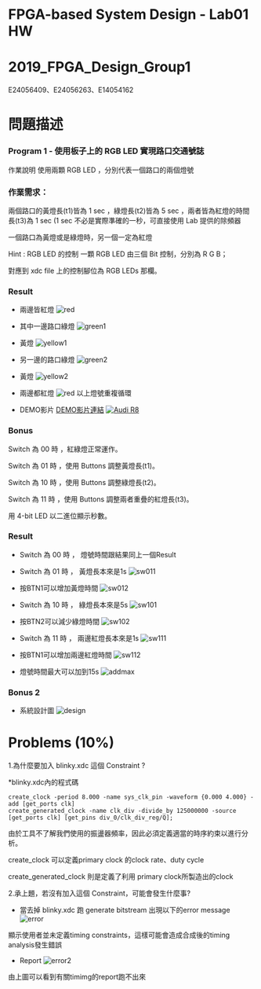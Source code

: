 # FPGA-based System Design - Lab01 HW
# 2019_FPGA_Design_Group1
E24056409、E24056263、E14054162

# 問題描述
### Program 1 - 使用板子上的 RGB LED 實現路口交通號誌
作業說明
使用兩顆 RGB LED ，分別代表一個路口的兩個燈號

### 作業需求：

兩個路口的黃燈長(t1)皆為 1 sec ，綠燈長(t2)皆為 5 sec ，兩者皆為紅燈的時間長(t3)為 1 sec (1 sec 不必是實際準確的一秒，可直接使用 Lab 提供的除頻器

一個路口為黃燈或是綠燈時，另一個一定為紅燈

Hint : RGB LED 的控制
一顆 RGB LED 由三個 Bit 控制，分別為 R G B；

對應到 xdc file 上的控制腳位為 RGB LEDs 那欄。

### Result
 * 兩邊皆紅燈
![red](image/1.jpg)
 * 其中一邊路口綠燈
![green1](image/2.jpg)
 * 黃燈
![yellow1](image/3.jpg)
 * 另一邊的路口綠燈
![green2](image/4.jpg)
 * 黃燈
![yellow2](image/5.jpg)
 * 兩邊都紅燈
![red](image/1.jpg)
以上燈號重複循環

* DEMO影片
<a href="https://drive.google.com/open?id=1p1P1RFp4VyV7zHvPNFTI3BP-4wI_ZKF_" title="下载影片">DEMO影片連結</a>
[![Audi R8](http://img.youtube.com/vi/J-8fqOlvvsQ/0.jpg)](https://www.youtube.com/embed/J-8fqOlvvsQ "Audi R8")

### Bonus 

Switch 為 00 時 ，紅綠燈正常運作。

Switch 為 01 時 ，使用 Buttons 調整黃燈長(t1)。

Switch 為 10 時 ，使用 Buttons 調整綠燈長(t2)。

Switch 為 11 時 ，使用 Buttons 調整兩者重疊的紅燈長(t3)。

用 4-bit LED 以二進位顯示秒數。

### Result
 * Switch 為 00 時 ， 燈號時間跟結果同上一個Result

 * Switch 為 01 時 ， 黃燈長本來是1s
![sw011](image/sw011.jpg)
 * 按BTN1可以增加黃燈時間
![sw012](image/sw012.jpg)
 * Switch 為 10 時 ， 綠燈長本來是5s
![sw101](image/sw101.jpg)
 * 按BTN2可以減少綠燈時間
![sw102](image/sw102.jpg)
 * Switch 為 11 時 ， 兩邊紅燈長本來是1s
![sw111](image/sw111.jpg)
 * 按BTN1可以增加兩邊紅燈時間
![sw112](image/sw112.jpg)
 * 燈號時間最大可以加到15s
![addmax](image/addmax.jpg)

### Bonus 2 
 * 系統設計圖 
![design](image/block_diagram.png)

# Problems (10%)
1.為什麼要加入 blinky.xdc 這個 Constraint ?
 
 *blinky.xdc內的程式碼
 
    create_clock -period 8.000 -name sys_clk_pin -waveform {0.000 4.000} -add [get_ports clk]
    create_generated_clock -name clk_div -divide_by 125000000 -source [get_ports clk] [get_pins div_0/clk_div_reg/Q];
    
    
由於工具不了解我們使用的振盪器頻率，因此必須定義適當的時序約束以進行分析。

create_clock 可以定義primary clock 的clock rate、duty cycle

create_generated_clock 則是定義了利用 primary clock所製造出的clock


2.承上題，若沒有加入這個 Constraint，可能會發生什麼事?
 * 當去掉 blinky.xdc 跑 generate bitstream 出現以下的error message
 ![error](image/error.PNG)
 
 顯示使用者並未定義timing constraints，這樣可能會造成合成後的timing analysis發生錯誤
 * Report
  ![error2](image/error2.PNG)
  
 由上圖可以看到有關timimg的report跑不出來
